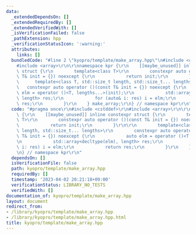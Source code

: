 ```yaml
---
data:
  _extendedDependsOn: []
  _extendedRequiredBy: []
  _extendedVerifiedWith: []
  _isVerificationFailed: false
  _pathExtension: hpp
  _verificationStatusIcon: ':warning:'
  attributes:
    links: []
  bundledCode: "#line 2 \"kyopro/template/make_array.hpp\"\n#include <cstddef>\r\n\
    #include <array>\r\n\r\nnamespace kpr {\r\n    [[maybe_unused]] inline constexpr\
    \ struct {\r\n        template<class T>\r\n        constexpr auto operator ()(const\
    \ T& init = {}) noexcept {\r\n            return init;\r\n        }\r\n\r\n  \
    \      template<class T, std::size_t length, std::size_t... lengths>\r\n     \
    \   constexpr auto operator ()(const T& init = {}) noexcept {\r\n            auto\
    \ elm = operator ()<T, lengths...>(init);\r\n            std::array<decltype(elm),\
    \ length> res;\r\n            for (auto& i: res) i = elm;\r\n            return\
    \ res;\r\n        }\r\n    } make_array;\r\n} // namespace kpr\r\n"
  code: "#pragma once\r\n#include <cstddef>\r\n#include <array>\r\n\r\nnamespace kpr\
    \ {\r\n    [[maybe_unused]] inline constexpr struct {\r\n        template<class\
    \ T>\r\n        constexpr auto operator ()(const T& init = {}) noexcept {\r\n\
    \            return init;\r\n        }\r\n\r\n        template<class T, std::size_t\
    \ length, std::size_t... lengths>\r\n        constexpr auto operator ()(const\
    \ T& init = {}) noexcept {\r\n            auto elm = operator ()<T, lengths...>(init);\r\
    \n            std::array<decltype(elm), length> res;\r\n            for (auto&\
    \ i: res) i = elm;\r\n            return res;\r\n        }\r\n    } make_array;\r\
    \n} // namespace kpr\r\n"
  dependsOn: []
  isVerificationFile: false
  path: kyopro/template/make_array.hpp
  requiredBy: []
  timestamp: '2023-04-02 20:21:18+09:00'
  verificationStatus: LIBRARY_NO_TESTS
  verifiedWith: []
documentation_of: kyopro/template/make_array.hpp
layout: document
redirect_from:
- /library/kyopro/template/make_array.hpp
- /library/kyopro/template/make_array.hpp.html
title: kyopro/template/make_array.hpp
---
```

